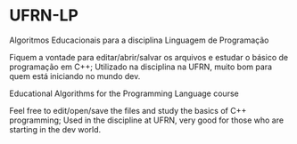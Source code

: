 # UFRN-LP
Algoritmos Educacionais para a disciplina Linguagem de Programação 

Fiquem a vontade para editar/abrir/salvar os arquivos e estudar o básico de programação em C++; 
Utilizado na disciplina na UFRN, muito bom para quem está iniciando no mundo dev.


Educational Algorithms for the Programming Language course

Feel free to edit/open/save the files and study the basics of C++ programming;
Used in the discipline at UFRN, very good for those who are starting in the dev world.

